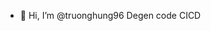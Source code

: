 - 👋 Hi, I’m @truonghung96
Degen code CICD

<!---
truonghung96/truonghung96 is a ✨ special ✨ repository because its `README.md` (this file) appears on your GitHub profile.
You can click the Preview link to take a look at your changes.
--->
